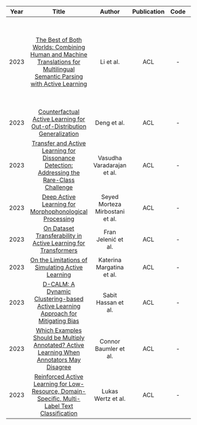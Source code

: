 | Year |                                                                                Title                                                                                |   Author   | Publication | Code | Tags | Notes | Tasks | Datasets|
|:----:|:-------------------------------------------------------------------------------------------------------------------------------------------------------------------:|:----------:|:-----------:|:----:|:----:|:-------------------------------------------------------------------------------------------------------------------------------------------------------------------:|:-----:|:-----:|
|2023| [The Best of Both Worlds: Combining Human and Machine Translations for Multilingual Semantic Parsing with Active Learning](https://aclanthology.org/2023.acl-long.529.pdf)|Li et al. |ACL |   -    |    Multilingual Semantic Parsing   | `Hybrid`, `BERT-LSTM`, `None`, `PT+FT`, `Hard`      |  GEOQUERY, NLMAP     |    Most semantically diversified and representative utterances improves the parser performance to the greatest extent.   |
|2023| [Counterfactual Active Learning for Out-of-Distribution Generalization](https://aclanthology.org/2023.acl-long.636/)|Deng et al. |ACL |   -    |       |       |       |       |
|2023| [Transfer and Active Learning for Dissonance Detection: Addressing the Rare-Class Challenge](https://aclanthology.org/2023.acl-long.665/)|Vasudha Varadarajan et al. |ACL |       -|       |       |       |       |
|2023| [Deep Active Learning for Morphophonological Processing](https://aclanthology.org/2023.acl-short.69/)|Seyed Morteza Mirbostani et al. |ACL |   -    |       |       |       |       |       |
|2023| [On Dataset Transferability in Active Learning for Transformers](https://aclanthology.org/2023.findings-acl.144/)|Fran Jelenić et al. |ACL |   -    |       |       |       |       |
|2023| [On the Limitations of Simulating Active Learning](https://aclanthology.org/2023.findings-acl.269/)|Katerina Margatina et al. |ACL |   -    |       |       |       |       |
|2023| [D-CALM: A Dynamic Clustering-based Active Learning Approach for Mitigating Bias](https://aclanthology.org/2023.findings-acl.342/)|Sabit Hassan et al. |ACL |   -    |       |       |       |       |
|2023| [Which Examples Should be Multiply Annotated? Active Learning When Annotators May Disagree](https://aclanthology.org/2023.findings-acl.658/)|Connor Baumler et al. |ACL |  -     |       |       |       |       |
|2023| [Reinforced Active Learning for Low-Resource, Domain-Specific, Multi-Label Text Classification](https://aclanthology.org/2023.findings-acl.697/)|Lukas Wertz et al. |ACL | -      |       |       |       |       |

